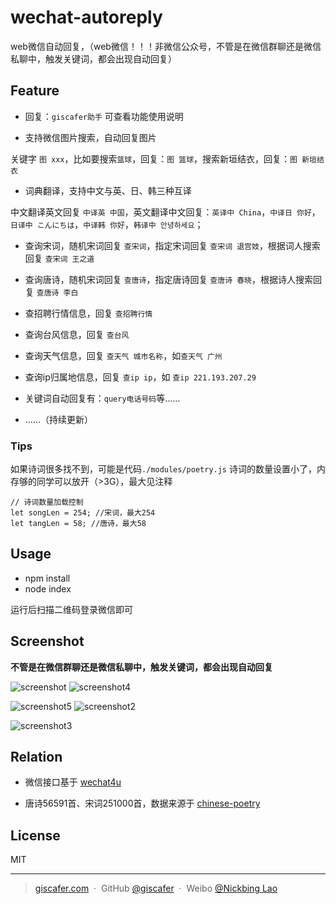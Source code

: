 # wechat-autoreply

web微信自动回复，（web微信！！！非微信公众号，不管是在微信群聊还是微信私聊中，触发关键词，都会出现自动回复）


## Feature

- 回复：`giscafer助手` 可查看功能使用说明

- 支持微信图片搜索，自动回复图片

关键字 `图 xxx`，比如要搜索`篮球`，回复：`图 篮球`，搜索新垣结衣，回复：`图 新垣结衣`

- 词典翻译，支持中文与英、日、韩三种互译

中文翻译英文回复 `中译英 中国`，英文翻译中文回复：`英译中 China`，`中译日 你好`，`日译中 こんにちは`，`中译韩 你好`，`韩译中 안녕하세요`；

- 查询宋词，随机宋词回复 `查宋词`，指定宋词回复 `查宋词 退宫妓`，根据词人搜索回复 `查宋词 王之道`

- 查询唐诗，随机宋词回复 `查唐诗`，指定唐诗回复 `查唐诗 春晓`，根据诗人搜索回复 `查唐诗 李白`

- 查招聘行情信息，回复 `查招聘行情`

- 查询台风信息，回复 `查台风`

- 查询天气信息，回复 `查天气 城市名称`，如`查天气 广州`

- 查询ip归属地信息，回复 `查ip ip`，如 `查ip 221.193.207.29`

- 关键词自动回复有：`query电话号码`等……

- ……（持续更新）



### Tips

如果诗词很多找不到，可能是代码`./modules/poetry.js` 诗词的数量设置小了，内存够的同学可以放开（>3G），最大见注释

```
// 诗词数量加载控制
let songLen = 254; //宋词，最大254
let tangLen = 58; //唐诗，最大58
```

## Usage

- npm install
- node index 

运行后扫描二维码登录微信即可

## Screenshot

**不管是在微信群聊还是微信私聊中，触发关键词，都会出现自动回复**

![screenshot](./screenshot/screenshot.jpg) ![screenshot4](./screenshot/screenshot4.jpg)

![screenshot5](./screenshot/screenshot5.jpg) ![screenshot2](./screenshot/screenshot2.jpg)


![screenshot3](./screenshot/screenshot3.jpg)

## Relation


- 微信接口基于 [wechat4u](https://github.com/nodeWechat/wechat4u)

- 唐诗56591首、宋词251000首，数据来源于 [chinese-poetry](https://github.com/chinese-poetry/chinese-poetry)


## License
MIT

---

> [giscafer.com](http://giscafer.com) &nbsp;&middot;&nbsp;
> GitHub [@giscafer](https://github.com/giscafer) &nbsp;&middot;&nbsp;
> Weibo [@Nickbing Lao](https://weibo.com/laohoubin)
